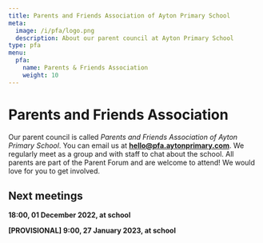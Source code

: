 ```yaml
---
title: Parents and Friends Association of Ayton Primary School
meta:
  image: /i/pfa/logo.png
  description: About our parent council at Ayton Primary School
type: pfa
menu:
  pfa:
    name: Parents & Friends Association
    weight: 10
---
```


# Parents and Friends Association

Our parent council is called *Parents and Friends Association of Ayton Primary School*. You can email us at **<hello@pfa.aytonprimary.com>**. We regularly meet as a group and with staff to chat about the school. All parents are part of the Parent Forum and are welcome to attend! We would love for you to get involved.

## Next meetings

**18:00, 01 December 2022, at school**

**[PROVISIONAL] 9:00, 27 January 2023, at school**
